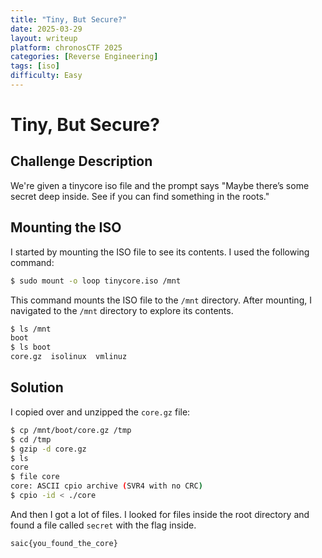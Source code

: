```yaml
---
title: "Tiny, But Secure?"
date: 2025-03-29
layout: writeup
platform: chronosCTF 2025
categories: [Reverse Engineering]
tags: [iso]
difficulty: Easy
---
```


# Tiny, But Secure?

## Challenge Description

We're given a tinycore iso file and the prompt says "Maybe there’s some secret deep inside. See if you can find something in the roots."

## Mounting the ISO

I started by mounting the ISO file to see its contents. I used the following command:

```bash
$ sudo mount -o loop tinycore.iso /mnt
```

This command mounts the ISO file to the `/mnt` directory. After mounting, I navigated to the `/mnt` directory to explore its contents.

```bash
$ ls /mnt
boot
$ ls boot
core.gz  isolinux  vmlinuz
```

## Solution

I copied over and unzipped the `core.gz` file:

```bash
$ cp /mnt/boot/core.gz /tmp
$ cd /tmp
$ gzip -d core.gz
$ ls
core
$ file core
core: ASCII cpio archive (SVR4 with no CRC)
$ cpio -id < ./core
```

And then I got a lot of files. I looked for files inside the root directory and found a file called `secret` with the flag inside.

`saic{you_found_the_core}`
